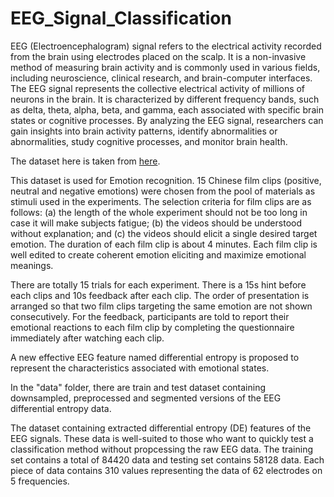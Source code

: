 # EEG_Signal_Classification
EEG (Electroencephalogram) signal refers to the electrical activity recorded from the brain using electrodes placed on the scalp. It is a non-invasive method of measuring brain activity and is commonly used in various fields, including neuroscience, clinical research, and brain-computer interfaces. The EEG signal represents the collective electrical activity of millions of neurons in the brain. It is characterized by different frequency bands, such as delta, theta, alpha, beta, and gamma, each associated with specific brain states or cognitive processes. By analyzing the EEG signal, researchers can gain insights into brain activity patterns, identify abnormalities or abnormalities, study cognitive processes, and monitor brain health.

The dataset here is taken from [here](https://drive.google.com/file/d/1Ql5jRm-JDHNm46sfX68ahEXCUrVw7VFR/view).

This dataset is used for Emotion recognition. 15 Chinese film clips (positive, neutral and negative emotions) were chosen from the pool of materials as stimuli used in the experiments. The selection criteria for film clips are as follows: (a) the length of the whole experiment should not be too long in case it will make subjects fatigue; (b) the videos should be understood without explanation; and (c) the videos should elicit a single desired target emotion. The duration of each film clip is about 4 minutes. Each film clip is well edited to create coherent emotion eliciting and maximize emotional meanings.

There are totally 15 trials for each experiment. There is a 15s hint before each clips and 10s feedback after each clip. The order of presentation is arranged so that two film clips targeting the same emotion are not shown consecutively. For the feedback, participants are told to report their emotional reactions to each film clip by completing the questionnaire immediately after watching each clip.

A new effective EEG feature named differential entropy is proposed to represent the characteristics associated with emotional states.

In the "data" folder, there are train and test dataset containing downsampled, preprocessed and segmented versions of the EEG differential entropy data.


The dataset containing extracted differential entropy (DE) features of the EEG signals. These data is well-suited to those who want to quickly test a classification method without propcessing the raw EEG data. The training set contains a total of 84420 data and testing set contains 58128 data. Each piece of data contains 310 values representing the data of 62 electrodes on 5 frequencies.


